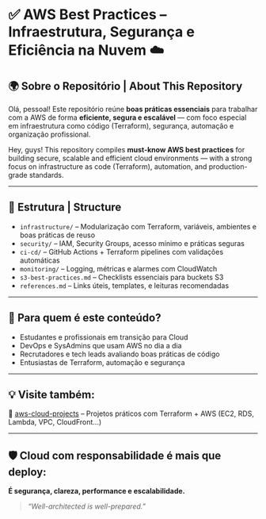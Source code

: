 # ✅ AWS Best Practices – Infraestrutura, Segurança e Eficiência na Nuvem ☁️

## 🌍 Sobre o Repositório | About This Repository

Olá, pessoal! Este repositório reúne **boas práticas essenciais** para trabalhar com a AWS de forma **eficiente, segura e escalável** — com foco especial em infraestrutura como código (Terraform), segurança, automação e organização profissional.

Hey, guys! This repository compiles **must-know AWS best practices** for building secure, scalable and efficient cloud environments — with a strong focus on infrastructure as code (Terraform), automation, and production-grade standards.

---

## 📁 Estrutura | Structure

- `infrastructure/` – Modularização com Terraform, variáveis, ambientes e boas práticas de reuso
- `security/` – IAM, Security Groups, acesso mínimo e práticas seguras
- `ci-cd/` – GitHub Actions + Terraform pipelines com validações automáticas
- `monitoring/` – Logging, métricas e alarmes com CloudWatch
- `s3-best-practices.md` – Checklists essenciais para buckets S3
- `references.md` – Links úteis, templates, e leituras recomendadas

---

## 🚀 Para quem é este conteúdo?

- Estudantes e profissionais em transição para Cloud
- DevOps e SysAdmins que usam AWS no dia a dia
- Recrutadores e tech leads avaliando boas práticas de código
- Entusiastas de Terraform, automação e segurança

---

## 💡 Visite também:

📌 [aws-cloud-projects](https://github.com/Emersoft76/aws-cloud-projects) – Projetos práticos com Terraform + AWS (EC2, RDS, Lambda, VPC, CloudFront...)

---

## 🛡️ Cloud com responsabilidade é mais que deploy:
**É segurança, clareza, performance e escalabilidade.**

> *“Well-architected is well-prepared.”*
